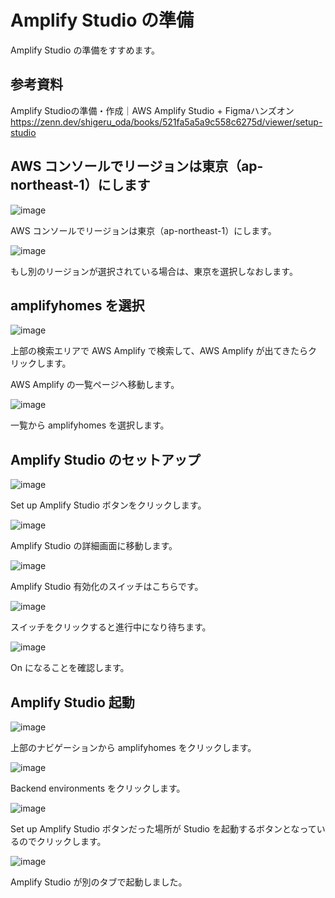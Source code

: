 # Amplify Studio の準備

Amplify Studio の準備をすすめます。

## 参考資料

Amplify Studioの準備・作成｜AWS Amplify Studio + Figmaハンズオン
https://zenn.dev/shigeru_oda/books/521fa5a5a9c558c6275d/viewer/setup-studio

## AWS コンソールでリージョンは東京（ap-northeast-1）にします

![image](https://i.gyazo.com/8cd57a12e35ea6eacafa2a283efee9b2.png)

AWS コンソールでリージョンは東京（ap-northeast-1）にします。

![image](https://i.gyazo.com/e20eaff92bf0f6609e322cdcff83b78b.png)

もし別のリージョンが選択されている場合は、東京を選択しなおします。

## amplifyhomes を選択

![image](https://i.gyazo.com/1b3d1ab7972a795c04efd18aa4ef6611.png)

上部の検索エリアで AWS Amplify で検索して、AWS Amplify が出てきたらクリックします。

AWS Amplify の一覧ページへ移動します。

![image](https://i.gyazo.com/895f542c07ca36bba8f8bb8490390f00.png)

一覧から amplifyhomes を選択します。

## Amplify Studio のセットアップ

![image](https://i.gyazo.com/09f2198cd41ec642401e660239a2217b.png)

Set up Amplify Studio ボタンをクリックします。

![image](https://i.gyazo.com/da591673b02bb21e3df60a302dbc41d5.png)

Amplify Studio の詳細画面に移動します。

![image](https://i.gyazo.com/fa143ed10847d5ea78a7f0b634f72618.png)

Amplify Studio 有効化のスイッチはこちらです。

![image](https://i.gyazo.com/d5b28ca40072644f56bc7f93e60f55a1.png)

スイッチをクリックすると進行中になり待ちます。

![image](https://i.gyazo.com/4e236aa61352f51c02a88d1c1f18de2e.png)

On になることを確認します。

## Amplify Studio 起動

![image](https://i.gyazo.com/b367ac5e9ba1e89a32243bb61c9ddcd3.png)

上部のナビゲーションから amplifyhomes をクリックします。

![image](https://i.gyazo.com/d2d8f92d2bb407726d451d544e4c4659.png)

Backend environments をクリックします。

![image](https://i.gyazo.com/2424862d87f2f1b02fb3d813f6bc32b3.png)

Set up Amplify Studio ボタンだった場所が Studio を起動するボタンとなっているのでクリックします。

![image](https://i.gyazo.com/d6756b60f26be143efa9a42f161d22cd.png)

Amplify Studio が別のタブで起動しました。